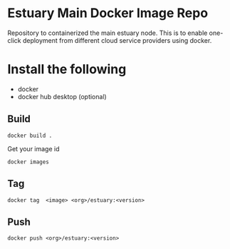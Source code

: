 # Estuary Main Docker Image Repo

Repository to containerized the main estuary node. This is to enable one-click deployment from different cloud service providers using docker.


# Install the following

- docker
- docker hub desktop (optional)

## Build
```
docker build .
```

Get your image id
```
docker images
```
## Tag
```
docker tag  <image> <org>/estuary:<version>
```

## Push
```
docker push <org>/estuary:<version>
```